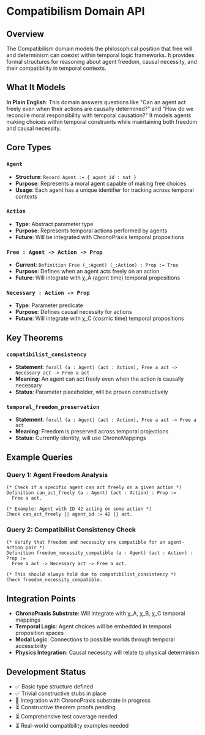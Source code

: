 # Compatibilism Domain API

## Overview

The Compatibilism domain models the philosophical position that free will and determinism can coexist within temporal logic frameworks. It provides formal structures for reasoning about agent freedom, causal necessity, and their compatibility in temporal contexts.

## What It Models

**In Plain English**: This domain answers questions like "Can an agent act freely even when their actions are causally determined?" and "How do we reconcile moral responsibility with temporal causation?" It models agents making choices within temporal constraints while maintaining both freedom and causal necessity.

## Core Types

### `Agent`
- **Structure**: `Record Agent := { agent_id : nat }`
- **Purpose**: Represents a moral agent capable of making free choices
- **Usage**: Each agent has a unique identifier for tracking across temporal contexts

### `Action` 
- **Type**: Abstract parameter type
- **Purpose**: Represents temporal actions performed by agents
- **Future**: Will be integrated with ChronoPraxis temporal propositions

### `Free : Agent -> Action -> Prop`
- **Current**: `Definition Free (_:Agent) (_:Action) : Prop := True`
- **Purpose**: Defines when an agent acts freely on an action
- **Future**: Will integrate with χ_A (agent time) temporal propositions

### `Necessary : Action -> Prop`
- **Type**: Parameter predicate
- **Purpose**: Defines causal necessity for actions
- **Future**: Will integrate with χ_C (cosmic time) temporal propositions

## Key Theorems

### `compatibilist_consistency`
- **Statement**: `forall (a : Agent) (act : Action), Free a act -> Necessary act -> Free a act`
- **Meaning**: An agent can act freely even when the action is causally necessary
- **Status**: Parameter placeholder, will be proven constructively

### `temporal_freedom_preservation`
- **Statement**: `forall (a : Agent) (act : Action), Free a act -> Free a act`
- **Meaning**: Freedom is preserved across temporal projections
- **Status**: Currently identity, will use ChronoMappings

## Example Queries

### Query 1: Agent Freedom Analysis
```coq
(* Check if a specific agent can act freely on a given action *)
Definition can_act_freely (a : Agent) (act : Action) : Prop :=
  Free a act.

(* Example: Agent with ID 42 acting on some action *)
Check can_act_freely {| agent_id := 42 |} act.
```

### Query 2: Compatibilist Consistency Check
```coq
(* Verify that freedom and necessity are compatible for an agent-action pair *)
Definition freedom_necessity_compatible (a : Agent) (act : Action) : Prop :=
  Free a act -> Necessary act -> Free a act.

(* This should always hold due to compatibilist_consistency *)
Check freedom_necessity_compatible.
```

## Integration Points

- **ChronoPraxis Substrate**: Will integrate with χ_A, χ_B, χ_C temporal mappings
- **Temporal Logic**: Agent choices will be embedded in temporal proposition spaces
- **Modal Logic**: Connections to possible worlds through temporal accessibility
- **Physics Integration**: Causal necessity will relate to physical determinism

## Development Status

- ✅ Basic type structure defined
- ✅ Trivial constructive stubs in place
- 🔄 Integration with ChronoPraxis substrate in progress
- ⏳ Constructive theorem proofs pending
- ⏳ Comprehensive test coverage needed
- ⏳ Real-world compatibility examples needed